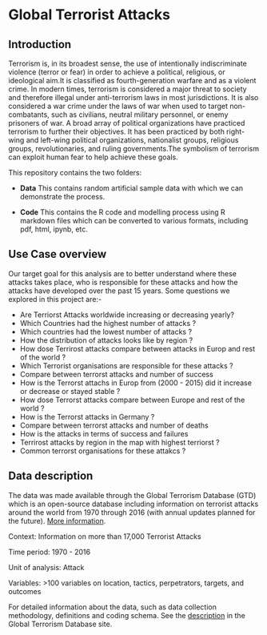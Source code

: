 # Global Terrorist Attacks

## Introduction  
Terrorism is, in its broadest sense, the use of intentionally indiscriminate violence (terror or fear) in order to achieve a political, religious, or ideological aim.It is classified as fourth-generation warfare and as a violent crime. In modern times, terrorism is considered a major threat to society and therefore illegal under anti-terrorism laws in most jurisdictions. It is also considered a war crime under the laws of war when used to target non-combatants, such as civilians, neutral military personnel, or enemy prisoners of war. A broad array of political organizations have practiced terrorism to further their objectives. It has been practiced by both right-wing and left-wing political organizations, nationalist groups, religious groups, revolutionaries, and ruling governments.The symbolism of terrorism can exploit human fear to help achieve these goals.

This repository contains the two folders:

- **Data** This contains random artificial sample data with which we
  can demonstrate the process.
  
- **Code** This contains the R code and modelling process using R
  markdown files which can be converted to various formats, including
  pdf, html, ipynb, etc.

    
## Use Case overview 
Our target goal for this analysis are to better understand where these attacks takes place, who is responsible for these attacks and how the attacks have developed over the past 15 years. Some questions we explored in this project are:-

- Are Terriorst Attacks worldwide increasing or decreasing yearly?
- Which Countries had the highest number of attacks ?
- Which countries had the lowest number of attacks ?
- How the distribution of attacks looks like by region ?
- How dose Terrirost attacks compare between attacks in Europ and rest of the world ?
- Which Terrorist organisations are responsible for these attacks ?
- Compare between terrorst attacks and number of success  
- How is the Terrorst attachs in Europ from (2000 - 2015) did it increase or decrease or stayed stable ?
- How dose Terrorst attacks compare between Europe and rest of the world ?
- How is the Terrorst attacks in Germany ?
- Compare between terrorst attacks and number of deaths 
- How is the attacks in terms of success and failures 
- Terrirost attacks by region in the map with highest terriorst ?
- Common terrorst organisations for these attakcs ?


## Data description

The data was made available through the Global Terrorism Database (GTD) which is an open-source database including information on terrorist attacks around the world from 1970 through 2016 (with annual updates planned for the future). [More information](https://www.start.umd.edu/gtd/).

Context: Information on more than 17,000 Terrorist Attacks 

Time period: 1970 - 2016

Unit of analysis: Attack

Variables: >100 variables on location, tactics, perpetrators, targets, and outcomes

For detailed information about the data, such as data collection methodology, definitions and coding schema. See the [description](http://start.umd.edu/gtd/downloads/Codebook.pdf) in the Global Terrorism Database site.
